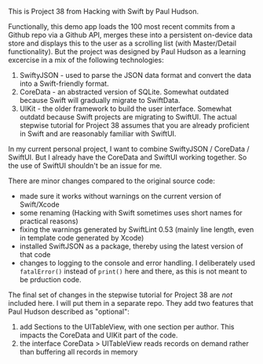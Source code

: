 This is Project 38 from Hacking with Swift by Paul Hudson.

Functionally, this demo app loads the 100 most recent commits from a Github repo via a Github API, 
merges these into a persistent on-device data store and displays this to the user as a scrolling list (with Master/Detail functionality).
But the project was designed by Paul Hudson as a learning excercise in a mix of the following technologies:
1. SwiftyJSON - used to parse the JSON data format and convert the data into a Swift-friendly format.
2. CoreData - an abstracted version of SQLite. Somewhat outdated because Swift will gradually migrate to SwiftData.
3. UIKit - the older framework to build the user interface. Somewhat outdatd because Swift projects are migrating to SwiftUI.
The actual stepwise tutorial for Project 38 assumes that you are already proficient in Swift and are reasonably familiar with SwiftUI.

In my current personal project, I want to combine SwiftyJSON / CoreData / SwiftUI. But I already have the CoreData and SwiftUI working together. So the use of SwiftUI shouldn't be an issue for me.

There are minor changes compared to the original source code:
- made sure it works without warnings on the current version of Swift/Xcode
- some renaming (Hacking with Swift sometimes uses short names for practical reasons)
- fixing the warnings generated by SwiftLint 0.53 (mainly line length, even in template code generated by Xcode) 
- installed SwiftJSON as a package, thereby using the latest version of that code
- changes to logging to the console and error handling. I deliberately used `fatalError()` instead of `print()` here and there, as this is not meant to be prduction code.

The final set of changes in the stepwise tutorial for Project 38 are _not_ included here.
I will put them in a separate repo. They add two features that Paul Hudson described as "optional":
1. add Sections to the UITableView, with one section per author. This impacts the CoreData and UIKit part of the code.
2. the interface CoreData > UITableView reads records on demand rather than buffering all records in memory 
